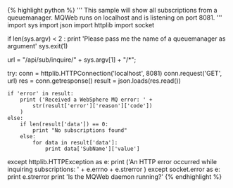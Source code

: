 {% highlight python %}
'''
 This sample will show all subscriptions from a queuemanager.
 MQWeb runs on localhost and is listening on port 8081. 
'''
import sys
import json
import httplib
import socket

if len(sys.argv) < 2 :
	print 'Please pass me the name of a queuemanager as argument'
	sys.exit(1)

url = "/api/sub/inquire/" + sys.argv[1] + "/*";

try:
	conn = httplib.HTTPConnection('localhost', 8081)
	conn.request('GET', url)
	res = conn.getresponse()
	result = json.loads(res.read())

	if 'error' in result:
		print ('Received a WebSphere MQ error: ' +	
			str(result['error']['reason']['code'])
		)
	else:
		if len(result['data']) == 0:
			print "No subscriptions found"
		else:
			for data in result['data']:
				print data['SubName']['value']

except httplib.HTTPException as e:
	print ('An HTTP error occurred while inquiring subscriptions: ' +
		e.errno + e.strerror
	)
except socket.error as e:
	print e.strerror
	print 'Is the MQWeb daemon running?'
{% endhighlight %}

